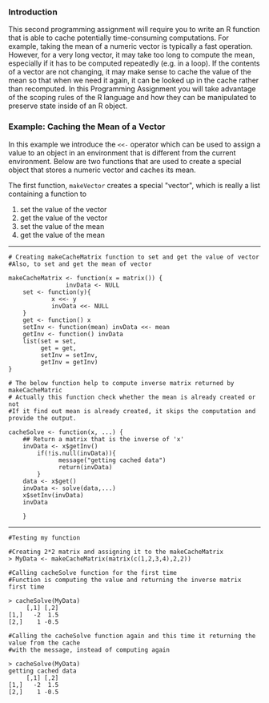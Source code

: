 ### Introduction

This second programming assignment will require you to write an R
function that is able to cache potentially time-consuming computations.
For example, taking the mean of a numeric vector is typically a fast
operation. However, for a very long vector, it may take too long to
compute the mean, especially if it has to be computed repeatedly (e.g.
in a loop). If the contents of a vector are not changing, it may make
sense to cache the value of the mean so that when we need it again, it
can be looked up in the cache rather than recomputed. In this
Programming Assignment you will take advantage of the scoping rules of
the R language and how they can be manipulated to preserve state inside
of an R object.

### Example: Caching the Mean of a Vector

In this example we introduce the `<<-` operator which can be used to
assign a value to an object in an environment that is different from the
current environment. Below are two functions that are used to create a
special object that stores a numeric vector and caches its mean.

The first function, `makeVector` creates a special "vector", which is
really a list containing a function to

1.  set the value of the vector
2.  get the value of the vector
3.  set the value of the mean
4.  get the value of the mean

___________________________________________________________________________
    # Creating makeCacheMatrix function to set and get the value of vector
    #Also, to set and get the mean of vector

    makeCacheMatrix <- function(x = matrix()) {
                    invData <- NULL
        set <- function(y){
                x <<- y
                invData <<- NULL
        }
        get <- function() x
        setInv <- function(mean) invData <<- mean
        getInv <- function() invData
        list(set = set,
             get = get,
             setInv = setInv, 
             getInv = getInv)
    }
    
    # The below function help to compute inverse matrix returned by makeCacheMatric
    # Actually this function check whether the mean is already created or not
    #If it find out mean is already created, it skips the computation and provide the output.

    cacheSolve <- function(x, ...) {
        ## Return a matrix that is the inverse of 'x'
        invData <- x$getInv()
            if(!is.null(invData)){
                  message("getting cached data")
                  return(invData)
            }
        data <- x$get()
        invData <- solve(data,...)
        x$setInv(invData)
        invData     
        
        }
---------------------------------------------------------------------------------------------

    #Testing my function

    #Creating 2*2 matrix and assigning it to the makeCacheMatrix
    > MyData <- makeCacheMatrix(matrix(c(1,2,3,4),2,2))

    #Calling cacheSolve function for the first time
    #Function is computing the value and returning the inverse matrix first time

    > cacheSolve(MyData)
         [,1] [,2]
    [1,]   -2  1.5
    [2,]    1 -0.5

    #Calling the cacheSolve function again and this time it returning the value from the cache
    #with the message, instead of computing again

    > cacheSolve(MyData)
    getting cached data
         [,1] [,2]
    [1,]   -2  1.5
    [2,]    1 -0.5

